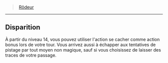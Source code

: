 ﻿---
!ClassFeatureItem
Id: ranger_hd.md#disparition
ParentLink: ranger_hd.md#rôdeur
Name: Disparition
ParentName: Rôdeur
NameLevel: 2
Attributes: {}
---
> [Rôdeur](hd_ranger.md)

---

## Disparition

À partir du niveau 14, vous pouvez utiliser l'action se cacher comme action bonus lors de votre tour. Vous arrivez aussi à échapper aux tentatives de pistage par tout moyen non magique, sauf si vous choisissez de laisser des traces de votre passage.

